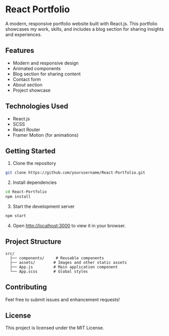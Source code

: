# React Portfolio

A modern, responsive portfolio website built with React.js. This portfolio showcases my work, skills, and includes a blog section for sharing insights and experiences.

## Features

- Modern and responsive design
- Animated components
- Blog section for sharing content
- Contact form
- About section
- Project showcase

## Technologies Used

- React.js
- SCSS
- React Router
- Framer Motion (for animations)

## Getting Started

1. Clone the repository
```bash
git clone https://github.com/yourusername/React-Portfolio.git
```

2. Install dependencies
```bash
cd React-Portfolio
npm install
```

3. Start the development server
```bash
npm start
```

4. Open [http://localhost:3000](http://localhost:3000) to view it in your browser.

## Project Structure

```
src/
  ├── components/     # Reusable components
  ├── assets/        # Images and other static assets
  ├── App.js         # Main application component
  └── App.scss       # Global styles
```

## Contributing

Feel free to submit issues and enhancement requests!

## License

This project is licensed under the MIT License.
